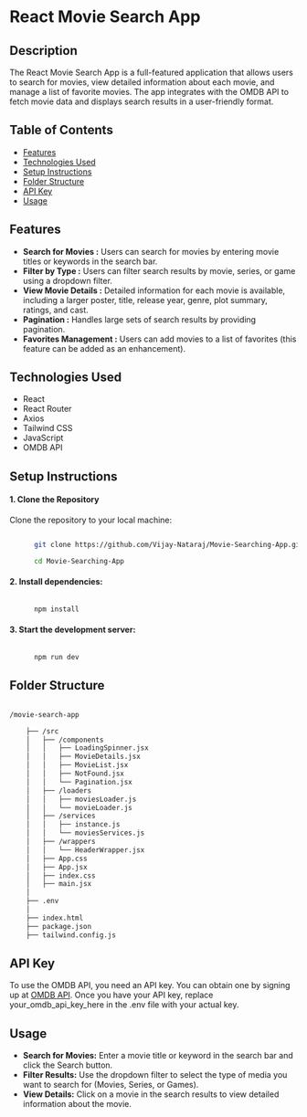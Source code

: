 # React Movie Search App

## Description

The React Movie Search App is a full-featured application that allows users to search for movies, view detailed information about each movie, and manage a list of favorite movies. The app integrates with the OMDB API to fetch movie data and displays search results in a user-friendly format.

## Table of Contents

- [Features](#features)
- [Technologies Used](#technologies-used)
- [Setup Instructions](#setup-instructions)
- [Folder Structure](#folder-structure)
- [API Key](#api-key)
- [Usage](#usage)

## Features

- **Search for Movies :** Users can search for movies by entering movie titles or keywords in the search bar.
- **Filter by Type :** Users can filter search results by movie, series, or game using a dropdown filter.
- **View Movie Details :** Detailed information for each movie is available, including a larger poster, title, release year, genre, plot summary, ratings, and cast.
- **Pagination :** Handles large sets of search results by providing pagination.
- **Favorites Management :** Users can add movies to a list of favorites (this feature can be added as an enhancement).

## Technologies Used

- React
- React Router
- Axios
- Tailwind CSS
- JavaScript
- OMDB API

## Setup Instructions

#### 1. Clone the Repository

Clone the repository to your local machine:

```bash

      git clone https://github.com/Vijay-Nataraj/Movie-Searching-App.git

      cd Movie-Searching-App

```

#### 2. Install dependencies:

```bash

      npm install

```

#### 3. Start the development server:

```bash

      npm run dev

```

## Folder Structure

```bash

/movie-search-app

    ├── /src
    │   ├── /components
    │   │   ├── LoadingSpinner.jsx
    │   │   ├── MovieDetails.jsx
    │   │   ├── MovieList.jsx
    │   │   ├── NotFound.jsx
    │   │   └── Pagination.jsx
    │   ├── /loaders
    │   │   ├── moviesLoader.js
    │   │   └── movieLoader.js
    │   ├── /services
    │   │   ├── instance.js
    │   │   └── moviesServices.js
    │   ├── /wrappers
    │   │   └── HeaderWrapper.jsx
    │   ├── App.css
    │   ├── App.jsx
    │   ├── index.css
    │   ├── main.jsx
    │
    ├── .env
    │
    ├── index.html
    ├── package.json
    ├── tailwind.config.js
```

## API Key

To use the OMDB API, you need an API key. You can obtain one by signing up at [OMDB API](https://www.omdbapi.com/). Once you have your API key, replace your_omdb_api_key_here in the .env file with your actual key.

## Usage

- **Search for Movies:** Enter a movie title or keyword in the search bar and click the Search button.
- **Filter Results:** Use the dropdown filter to select the type of media you want to search for (Movies, Series, or Games).
- **View Details:** Click on a movie in the search results to view detailed information about the movie.
